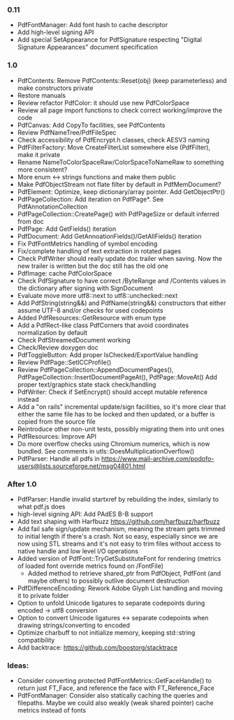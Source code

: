 ### 0.11
- PdfFontManager: Add font hash to cache descriptor
- Add high-level signing API
- Add special SetAppearance for PdfSignature respecting
  "Digital Signature Appearances" document specification

### 1.0
- PdfContents: Remove PdfContents::Reset(obj) (keep parameterless) and make constructors private
- Restore manuals
- Review refactor PdfColor: it should use new PdfColorSpace
- Review all page import functions to check correct working/improve
  the code
- PdfCanvas: Add CopyTo facilities, see PdfContents
- Review PdfNameTree/PdfFileSpec
- Check accessibility of PdfEncrypt.h classes, check AESV3 naming
- PdfFilterFactory: Move CreateFilterList somewhere else (PdfFilter), make it private
- Rename NameToColorSpaceRaw/ColorSpaceToNameRaw to something more consistent?
- More enum <-> strings functions and make them public
- Make PdfObjectStream not flate filter by default in PdfMemDocument?
- PdfElement: Optimize, keep dictionary/array pointer. Add GetObjectPtr()
- PdfPageCollection: Add iteration on PdfPage*. See PdfAnnotationCollection
- PdfPageCollection::CreatePage() with PdfPageSize or default inferred from doc
- PdfPage: Add GetFields() iteration
- PdfDocument: Add GetAnnoationFields()/GetAllFields() iteration
- Fix PdfFontMetrics handling of symbol encoding
- Fix/complete handling of text extraction in rotated pages
- Check PdfWriter should really update doc trailer when saving.
  Now the new trailer is written but the doc still has the old one
- PdfImage: cache PdfColorSpace
- Check PdfSignature to have correct /ByteRange and /Contents
values in the dictionary after signing with SignDocument
- Evaluate move more utf8::next to utf8::unchecked::next
- Add PdfString(string&&) and PdfName(string&&) constructors that
either assume UTF-8 and/or checks for used codepoints
- Added PdfResources::GetResource with enum type
- Add a PdfRect-like class PdfCorners that avoid coordinates normalization
  by default
- Check PdfStreamedDocument working
- Check/Review doxygen doc
- PdfToggleButton: Add proper IsChecked/ExportValue handling
- Review PdfPage::SetICCProfile()
- Review PdfPageCollection::AppendDocumentPages(),
  PdfPageCollection::InsertDocumentPageAt(), PdfPage::MoveAt()
  Add proper text/graphics state stack check/handling
- PdfWriter: Check if SetEncrypt() should accept mutable reference instead
- Add a "on rails" incremental update/sign facilities, so it's more
  clear that either the same file has to be locked and then updated,
  or a buffer is copied from the source file
- Reintroduce other non-unit tests, possibly migrating them into unit ones
- PdfResources: Improve API
- Do more overflow checks using Chromium numerics, which is now
  bundled. See comments in utls::DoesMultiplicationOverflow()
- PdfParser: Handle all pdfs in
  https://www.mail-archive.com/podofo-users@lists.sourceforge.net/msg04801.html

### After 1.0
- PdfParser: Handle invalid startxref by rebuilding the index,
  similarly to what pdf.js does
- high-level signing API: Add PAdES B-B support
- Add text shaping with Harfbuzz https://github.com/harfbuzz/harfbuzz
- Add fail safe sign/update mechanism, meaning the stream gets trimmed
  to initial length if there's a crash. Not so easy, especially since
  we are now using STL streams and it's not easy to trim files
  without access to native handle and low level I/O operations
- Added version of PdfFont::TryGetSubstituteFont for rendering
  (metrics of loaded font override metrics found on /FontFile)
  - Added method to retrieve shared_ptr from PdfObject, PdfFont (and
  maybe others) to possibly outlive document destruction
- PdfDifferenceEncoding: Rework Adobe Glyph List handling and moving it to private folder
- Option to unfold Unicode ligatures to separate codepoints during encoded -> utf8 conversion
- Option to convert Unicode ligatures <-> separate codepoints when drawing strings/converting to encoded
- Optimize charbuff to not initialize memory, keeping std::string compatibility
- Add backtrace: https://github.com/boostorg/stacktrace

### Ideas:
- Consider converting protected PdfFontMetrics::GetFaceHandle() to return just FT_Face,
and reference the face with FT_Reference_Face
- PdfFontManager: Consider also statically caching the queries and filepaths.
  Maybe we could also weakly (weak shared pointer) cache metrics instead of fonts
